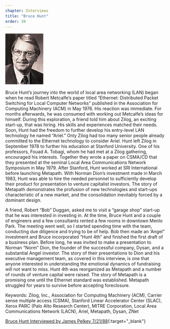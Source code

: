 ```yaml
---
chapter: Interviews
title: "Bruce Hunt"
order: 39
---
```


![Bruce Hunt](/assets/img/bruce-hunt.jpg)

Bruce Hunt’s journey into the world of local area networking (LAN) began when he read Robert Metcalfe’s paper titled “Ethernet: Distributed Packet Switching for Local Computer Networks" published in the Association for Computing Machinery (ACM) in May 1976. His reaction was immediate. For months afterwards, he was consumed with working out Metcalfe’s ideas for himself. During this exploration, a friend told him about Zilog, an exciting start-up, that was hiring. His skills and experiences matched their needs. Soon, Hunt had the freedom to further develop his entry-level LAN technology he named “Ariel.” Only Zilog had too many senior people already committed to the Ethernet technology to consider Ariel. Hunt left Zilog in September 1978 to further his education at Stanford University. One of his professors, Fouad A. Tobagi, whom he had met at a Zilog gathering, encouraged his interests. Together they wrote a paper on CSMA/CD that they presented at the seminal Local Area Communications Network Symposium in May 1979. After Stanford, Hunt worked at SRI International before launching Metapath. With Norman Dion’s investment made in March 1983, Hunt was able to hire the needed personnel to sufficiently develop their product for presentation to venture capitalist investors. The story of Metapath demonstrates the profusion of new technologies and start-ups characteristic of a new market, and the consolidation inevitably forced by a dominant design.

A friend, Robert “Bob” Duggan, asked me to visit a “garage shop” start-up that he was interested in investing in. At the time, Bruce Hunt and a couple of engineers and a few consultants rented a few rooms in downtown Menlo Park. The meeting went well, so I started spending time with the team, conducting due diligence and trying to be of help. Bob then made an ‘Angel” investment and Bruce incorporated “Hunt 4th” and finished the first draft of a business plan. Before long, he was invited to make a presentation to Norman “Norm” Dion, the founder of the successful company, Dysan, and a substantial Angel investor. The story of their presentations to Dion and his executive management team, as covered in this interview, is one that anyone interested in understanding the emotional dynamics of fundraising will not want to miss. Hunt 4th was reorganized as Metapath and a number of rounds of venture capital were raised. The story of Metapath is a promising one until the Ethernet standard was established. Metapath struggled for years to survive before accepting foreclosure.

Keywords: Zilog, Inc., Association for Computing Machinery (ACM), Carrier sense multiple access (CSMA), Stanford Linear Accelerator Center (SLAC), Xerox PARC (Palo Alto Research Center), MITRE Corporation, Local Area Communications Network (LACN), Ariel, Metapath, Dysan, ZNet

[Bruce Hunt Interviewed by James Pelkey 7/21/88](https://archive.computerhistory.org/resources/access/text/2013/05/102746651-05-01-acc.pdf){:target="_blank"}

